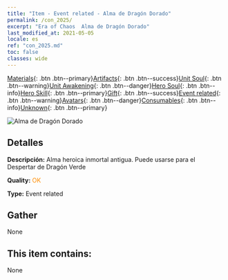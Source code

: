 ```yaml
---
title: "Item - Event related - Alma de Dragón Dorado"
permalink: /con_2025/
excerpt: "Era of Chaos  Alma de Dragón Dorado"
last_modified_at: 2021-05-05
locale: es
ref: "con_2025.md"
toc: false
classes: wide
---
```

 [Materials](/ItemsES/){: .btn .btn--primary}[Artifacts](/ItemsES/Artifacts/){: .btn .btn--success}[Unit Soul](/ItemsES/UnitSoul/){: .btn .btn--warning}[Unit Awakening](/ItemsES/UnitAwakening/){: .btn .btn--danger}[Hero Soul](/ItemsES/HeroSoul/){: .btn .btn--info}[Hero Skill](/ItemsES/HeroSkill/){: .btn .btn--primary}[Gift](/ItemsES/Gift/){: .btn .btn--success}[Event related](/ItemsES/Events/){: .btn .btn--warning}[Avatars](/ItemsES/Avatars/){: .btn .btn--danger}[Consumables](/ItemsES/Consumables/){: .btn .btn--info}[Unknown](/ItemsES/Unknown/){: .btn .btn--primary}

 ![Alma de Dragón Dorado](/images/t/juexing_207.png)

## Detalles
 **Descripción:** Alma heroica inmortal antigua. Puede usarse para el Despertar de Dragón Verde

 **Quality:** <span style="color: #FF8C00">OK</span>

 **Type:** Event related

## Gather

  None

## This item contains:

  None

